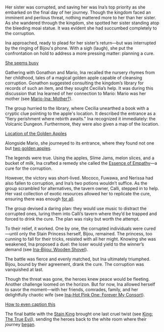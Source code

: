Her sister was corrupted, and saving her was Ina’s top priority as she embarked on the final day of her journey. Though the kingdom faced an imminent and perilous threat, nothing mattered more to her than her sister. As she wandered through the kingdom, she spotted her sister standing atop the bleeding moai statue. It was evident she had succumbed completely to the corruption.

Ina approached, ready to plead for her sister’s return—but was interrupted by the ringing of Bijou's phone. With a sigh (laugh), she put the confrontation on hold to address a more pressing matter: planning a cure.

[She seems busy](#embed:https://www.youtube.com/live/NdWqpuyH0Zg?feature=shared&t=692)

Gathering with Gonathon and Mario, Ina recalled the nursery rhymes from her childhood, tales of a magical golden apple capable of cleansing corruption. Gonathon suggested consulting the kingdom’s library for records of such an item, and they sought Cecilia’s help. It was during this discussion that Ina learned of her connection to Mario: Mario was her mother (see [Mario-Ina: Mother?](#edge:raora-ina)).

The group hurried to the library, where Cecilia unearthed a book with a cryptic clue pointing to the apple's location. It described the entrance as a "fiery perishment where rebirth awaits." Ina recognized it immediately: the Volcanic Dungeon. Furthermore, they were also given a map of the location.

[Location of the Golden Apples](#embed:https://www.youtube.com/embed/NdWqpuyH0Zg?si=Cg4nfvYiqUw5a_yx&start=1256)

Alongside Mario, she journeyed to its entrance, where they found not one but [two golden apples](https://www.youtube.com/live/NdWqpuyH0Zg?feature=shared&t=1718).

The legends were true. Using the apples, Slime Jams, melon slices, and a bucket of milk, Ina crafted a remedy she called the [Essence of Empathy](https://www.youtube.com/live/NdWqpuyH0Zg?feature=shared&t=2070)—a cure for the corruption.

However, the victory was short-lived. Mococo, Fuwawa, and Nerissa had also fallen to corruption, and Ina’s two potions wouldn’t suffice. As the group scrambled for alternatives, the tavern owner, Calli, stepped in to help. Her vast collection of exotic resources allowed her to replicate the cure, ensuring there was enough [for all](https://www.youtube.com/live/NdWqpuyH0Zg?feature=shared&t=2619).

The group devised a daring plan: they would use music to distract the corrupted ones, luring them into Calli’s tavern where they’d be trapped and forced to drink the cure. The plan was risky but worth the attempt.

To their relief, it worked. One by one, the corrupted individuals were cured—until only the Stain Princess herself, Bijou, remained. The princess, too cunning to fall for their tricks, resisted with all her might. Knowing she was weakened, Ina proposed a duel: the loser would yield to the winner’s demand (see [Ina-Bijou: Wooden Shovel](#edge:bijou-ina)).

The battle was fierce and evenly matched, but Ina ultimately triumphed. Bijou, bound by their agreement, drank the cure. The corruption was vanquished at last.

Though the threat was gone, the heroes knew peace would be fleeting. Another challenge loomed on the horizon. But for now, Ina allowed herself to savor the moment—with her friends, comrades, family, and her delightfully chaotic wife (see [Ina-Hot Pink One: Forever My Consort](#edge:irys-ina)).

[How to even caption this](#embed:https://www.youtube.com/embed/NdWqpuyH0Zg?si=aaRis0u8KSJBqAkw&start=6494)

The final battle with the [Stain King](https://www.youtube.com/live/NdWqpuyH0Zg?feature=shared&t=7620) brought one last cruel twist (see [King: The True Evil](#node:king-of-libestal)), sending the heroes back to the white room where their journey [began](https://www.youtube.com/live/NdWqpuyH0Zg?feature=shared&t=9255).
